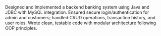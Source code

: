 Designed and implemented a backend banking system using Java and JDBC with MySQL
integration. Ensured secure login/authentication for admin and customers; handled CRUD operations, transaction
history, and user roles. Wrote clean, testable code with modular architecture following OOP principles.
